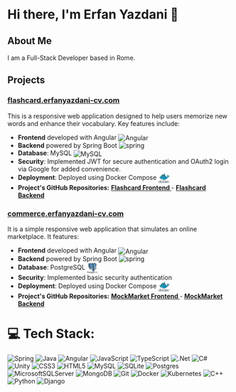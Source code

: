# Hi there, I'm Erfan Yazdani 👋

## About Me
I am a Full-Stack Developer based in Rome.


## Projects

### [flashcard.erfanyazdani-cv.com](http://flashcard.erfanyazdani-cv.com)
This is a responsive web application designed to help users memorize new words and enhance their vocabulary. Key features include:
- **Frontend** developed with Angular <img src="https://angular.io/assets/images/logos/angular/angular.svg" alt="Angular" width="25" height="25" style="vertical-align: middle;"/>
- **Backend** powered by Spring Boot <img src="https://www.vectorlogo.zone/logos/springio/springio-icon.svg" alt="spring" width="25" height="25" />
- **Database**: MySQL <img src="https://upload.wikimedia.org/wikipedia/en/6/61/MySQL_logo.svg" alt="MySQL" width="25" height="25" style="vertical-align: middle;"/>
- **Security**: Implemented JWT for secure authentication and OAuth2 login via Google for added convenience.
- **Deployment**: Deployed using Docker Compose <img src="https://raw.githubusercontent.com/devicons/devicon/master/icons/docker/docker-original-wordmark.svg" alt="Docker" width="25" height="25" style="vertical-align: middle;"/>
- **Project's GitHub Repositories:** **[ Flashcard Frontend ](https://github.com/Erfan-yazdani-98/Flashcard-Frontend)** - **[ Flashcard Backend ](https://github.com/Erfan-yazdani-98/Flashcard-Backend)**

### [commerce.erfanyazdani-cv.com](http://commerce.erfanyazdani-cv.com)
It is a simple responsive web application that simulates an online marketplace. It features:
- **Frontend** developed with Angular <img src="https://angular.io/assets/images/logos/angular/angular.svg" alt="Angular" width="25" height="25" style="vertical-align: middle;"/>
- **Backend** powered by Spring Boot <img src="https://www.vectorlogo.zone/logos/springio/springio-icon.svg" alt="spring" width="25" height="25" />
- **Database**: PostgreSQL <img src="https://raw.githubusercontent.com/devicons/devicon/master/icons/postgresql/postgresql-original-wordmark.svg" alt="PostgreSQL" width="25" height="25" style="vertical-align: middle;"/>
- **Security**: Implemented basic security authentication
- **Deployment**: Deployed using Docker Compose <img src="https://raw.githubusercontent.com/devicons/devicon/master/icons/docker/docker-original-wordmark.svg" alt="Docker" width="25" height="25" style="vertical-align: middle;"/>
- **Project's GitHub Repositories:** **[ MockMarket Frontend ](https://github.com/Erfan-yazdani-98/mockmarket-frontend)** - **[ MockMarket Backend ](https://github.com/Erfan-yazdani-98/mockmarket-backend)**



# 💻 Tech Stack:
![Spring](https://img.shields.io/badge/spring-%236DB33F.svg?style=for-the-badge&logo=spring&logoColor=white) ![Java](https://img.shields.io/badge/java-%23ED8B00.svg?style=for-the-badge&logo=openjdk&logoColor=white) ![Angular](https://img.shields.io/badge/angular-%23DD0031.svg?style=for-the-badge&logo=angular&logoColor=white) ![JavaScript](https://img.shields.io/badge/javascript-%23323330.svg?style=for-the-badge&logo=javascript&logoColor=%23F7DF1E) ![TypeScript](https://img.shields.io/badge/typescript-%23007ACC.svg?style=for-the-badge&logo=typescript&logoColor=white) ![.Net](https://img.shields.io/badge/.NET-5C2D91?style=for-the-badge&logo=.net&logoColor=white) ![C#](https://img.shields.io/badge/c%23-%23239120.svg?style=for-the-badge&logo=csharp&logoColor=white) ![Unity](https://img.shields.io/badge/unity-%23000000.svg?style=for-the-badge&logo=unity&logoColor=white) ![CSS3](https://img.shields.io/badge/css3-%231572B6.svg?style=for-the-badge&logo=css3&logoColor=white) ![HTML5](https://img.shields.io/badge/html5-%23E34F26.svg?style=for-the-badge&logo=html5&logoColor=white) ![MySQL](https://img.shields.io/badge/mysql-4479A1.svg?style=for-the-badge&logo=mysql&logoColor=white) ![SQLite](https://img.shields.io/badge/sqlite-%2307405e.svg?style=for-the-badge&logo=sqlite&logoColor=white) ![Postgres](https://img.shields.io/badge/postgres-%23316192.svg?style=for-the-badge&logo=postgresql&logoColor=white) ![MicrosoftSQLServer](https://img.shields.io/badge/Microsoft%20SQL%20Server-CC2927?style=for-the-badge&logo=microsoft%20sql%20server&logoColor=white) ![MongoDB](https://img.shields.io/badge/MongoDB-%234ea94b.svg?style=for-the-badge&logo=mongodb&logoColor=white) ![Git](https://img.shields.io/badge/git-%23F05033.svg?style=for-the-badge&logo=git&logoColor=white) ![Docker](https://img.shields.io/badge/docker-%230db7ed.svg?style=for-the-badge&logo=docker&logoColor=white) ![Kubernetes](https://img.shields.io/badge/kubernetes-%23326ce5.svg?style=for-the-badge&logo=kubernetes&logoColor=white) ![C++](https://img.shields.io/badge/c++-%2300599C.svg?style=for-the-badge&logo=c%2B%2B&logoColor=white) ![Python](https://img.shields.io/badge/python-3670A0?style=for-the-badge&logo=python&logoColor=ffdd54) ![Django](https://img.shields.io/badge/django-%23092E20.svg?style=for-the-badge&logo=django&logoColor=white)
